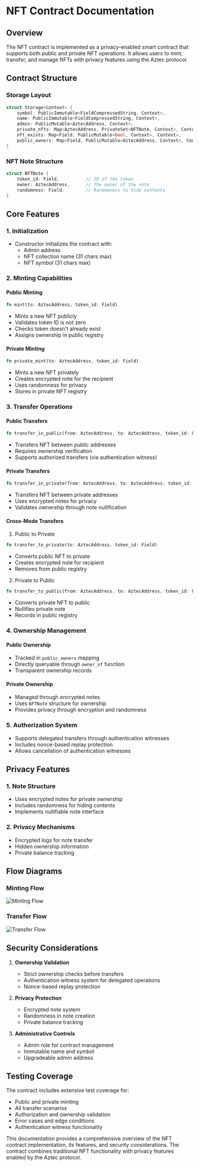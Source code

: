 # NFT Contract Documentation

## Overview
The NFT contract is implemented as a privacy-enabled smart contract that supports both public and private NFT operations. It allows users to mint, transfer, and manage NFTs with privacy features using the Aztec protocol.

## Contract Structure

### Storage Layout
```rust
struct Storage<Context> {
    symbol: PublicImmutable<FieldCompressedString, Context>,
    name: PublicImmutable<FieldCompressedString, Context>,
    admin: PublicMutable<AztecAddress, Context>,
    private_nfts: Map<AztecAddress, PrivateSet<NFTNote, Context>, Context>,
    nft_exists: Map<Field, PublicMutable<bool, Context>, Context>,
    public_owners: Map<Field, PublicMutable<AztecAddress, Context>, Context>,
}
```

### NFT Note Structure
```rust
struct NFTNote {
    token_id: Field,          // ID of the token
    owner: AztecAddress,      // The owner of the note
    randomness: Field,        // Randomness to hide contents
}
```

## Core Features

### 1. Initialization
- Constructor initializes the contract with:
  - Admin address
  - NFT collection name (31 chars max)
  - NFT symbol (31 chars max)

### 2. Minting Capabilities

#### Public Minting
```rust
fn mint(to: AztecAddress, token_id: Field)
```
- Mints a new NFT publicly
- Validates token ID is not zero
- Checks token doesn't already exist
- Assigns ownership in public registry

#### Private Minting
```rust
fn private_mint(to: AztecAddress, token_id: Field)
```
- Mints a new NFT privately
- Creates encrypted note for the recipient
- Uses randomness for privacy
- Stores in private NFT registry

### 3. Transfer Operations

#### Public Transfers
```rust
fn transfer_in_public(from: AztecAddress, to: AztecAddress, token_id: Field, nonce: Field)
```
- Transfers NFT between public addresses
- Requires ownership verification
- Supports authorized transfers (via authentication witness)

#### Private Transfers
```rust
fn transfer_in_private(from: AztecAddress, to: AztecAddress, token_id: Field, nonce: Field)
```
- Transfers NFT between private addresses
- Uses encrypted notes for privacy
- Validates ownership through note nullification

#### Cross-Mode Transfers

1. Public to Private
```rust
fn transfer_to_private(to: AztecAddress, token_id: Field)
```
- Converts public NFT to private
- Creates encrypted note for recipient
- Removes from public registry

2. Private to Public
```rust
fn transfer_to_public(from: AztecAddress, to: AztecAddress, token_id: Field, nonce: Field)
```
- Converts private NFT to public
- Nullifies private note
- Records in public registry

### 4. Ownership Management

#### Public Ownership
- Tracked in `public_owners` mapping
- Directly queryable through `owner_of` function
- Transparent ownership records

#### Private Ownership
- Managed through encrypted notes
- Uses `NFTNote` structure for ownership
- Provides privacy through encryption and randomness

### 5. Authorization System
- Supports delegated transfers through authentication witnesses
- Includes nonce-based replay protection
- Allows cancellation of authentication witnesses

## Privacy Features

### 1. Note Structure
- Uses encrypted notes for private ownership
- Includes randomness for hiding contents
- Implements nullifiable note interface

### 2. Privacy Mechanisms
- Encrypted logs for note transfer
- Hidden ownership information
- Private balance tracking

## Flow Diagrams

### Minting Flow
![Minting Flow](./assets/minting-flow.png)

### Transfer Flow
![Transfer Flow](./assets/transfer-flow.png)


## Security Considerations

1. **Ownership Validation**
   - Strict ownership checks before transfers
   - Authentication witness system for delegated operations
   - Nonce-based replay protection

2. **Privacy Protection**
   - Encrypted note system
   - Randomness in note creation
   - Private balance tracking

3. **Administrative Controls**
   - Admin role for contract management
   - Immutable name and symbol
   - Upgradeable admin address

## Testing Coverage

The contract includes extensive test coverage for:
- Public and private minting
- All transfer scenarios
- Authorization and ownership validation
- Error cases and edge conditions
- Authentication witness functionality

This documentation provides a comprehensive overview of the NFT contract implementation, its features, and security considerations. The contract combines traditional NFT functionality with privacy features enabled by the Aztec protocol. 